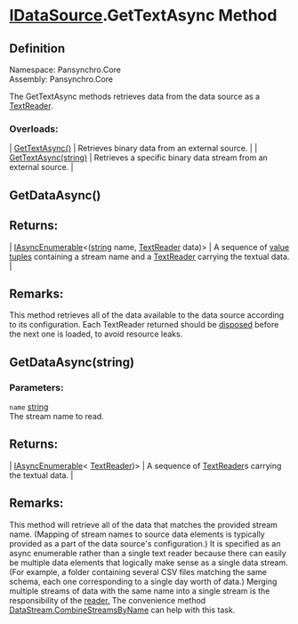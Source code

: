 # [IDataSource](Pansynchro.Core.IDataSource.html).GetTextAsync Method

## Definition

Namespace: Pansynchro.Core<BR>
Assembly: Pansynchro.Core

The GetTextAsync methods retrieves data from the data source as a [TextReader](https://docs.microsoft.com/en-us/dotnet/api/system.io.textreader).

### Overloads:

| [GetTextAsync()](#m0) | Retrieves binary data from an external source. |
| [GetTextAsync(string)](#m1) | Retrieves a specific binary data stream from an external source. |

## <a name="m0">GetDataAsync()</a>

## Returns:
| [IAsyncEnumerable](https://docs.microsoft.com/en-us/dotnet/api/system.collections.generic.iasyncenumerable-1)&lt;([string](https://docs.microsoft.com/en-us/dotnet/api/system.string) name, [TextReader](https://docs.microsoft.com/en-us/dotnet/api/system.io.textreader) data)&gt; | A sequence of [value tuples](https://docs.microsoft.com/en-us/dotnet/api/system.valuetuple-2) containing a stream name and a [TextReader](https://docs.microsoft.com/en-us/dotnet/api/system.io.textreader) carrying the textual data. |

## Remarks:
This method retrieves all of the data available to the data source according to its configuration.  Each TextReader returned should be [disposed](https://docs.microsoft.com/en-us/dotnet/api/system.idisposable#remarks) before the next one is loaded, to avoid resource leaks.


## <a name="m1">GetDataAsync(string)</a>

### Parameters:
`name` [string](https://docs.microsoft.com/en-us/dotnet/api/system.string)<BR>
The stream name to read.

## Returns:
| [IAsyncEnumerable](https://docs.microsoft.com/en-us/dotnet/api/system.collections.generic.iasyncenumerable-1)&lt; [TextReader](https://docs.microsoft.com/en-us/dotnet/api/system.io.textreader))&gt; | A sequence of [TextReader](https://docs.microsoft.com/en-us/dotnet/api/system.io.textreader)s carrying the textual data. |

## Remarks:
This method will retrieve all of the data that matches the provided stream name.  (Mapping of stream names to source data elements is typically provided as a part of the data source's configuration.)  It is specified as an async enumerable rather than a single text reader because there can easily be multiple data elements that logically make sense as a single data stream.  (For example, a folder containing several CSV files matching the same schema, each one corresponding to a single day worth of data.)  Merging multiple streams of data with the same name into a single stream is the responsibility of the [reader.](Pansynchro.Core.IReader.html)  The convenience method [DataStream.CombineStreamsByName](Pansynchro.Core.DataStream.CombineStreamsByName.html) can help with this task.
